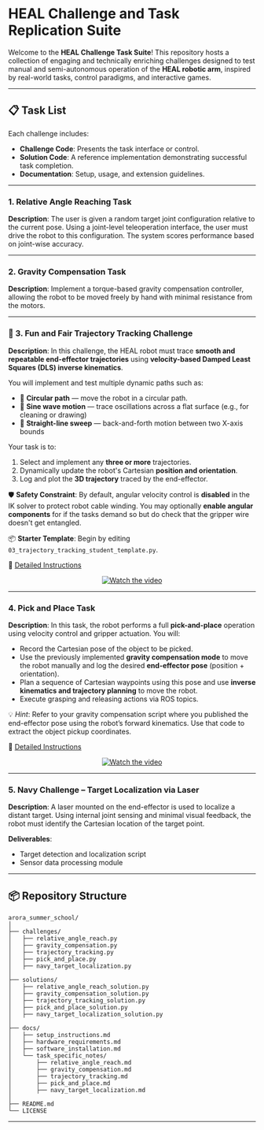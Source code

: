 
# HEAL Challenge and Task Replication Suite

Welcome to the **HEAL Challenge Task Suite**!
This repository hosts a collection of engaging and technically enriching challenges designed to test manual and semi-autonomous operation of the **HEAL robotic arm**, inspired by real-world tasks, control paradigms, and interactive games.

---

## 📋 Task List

Each challenge includes:

* **Challenge Code**: Presents the task interface or control.
* **Solution Code**: A reference implementation demonstrating successful task completion.
* **Documentation**: Setup, usage, and extension guidelines.

---

### 1. Relative Angle Reaching Task

**Description**:
The user is given a random target joint configuration relative to the current pose. Using a joint-level teleoperation interface, the user must drive the robot to this configuration. The system scores performance based on joint-wise accuracy.

---

### 2. Gravity Compensation Task

**Description**:
Implement a torque-based gravity compensation controller, allowing the robot to be moved freely by hand with minimal resistance from the motors.

---

### 🎯 3. Fun and Fair Trajectory Tracking Challenge

**Description**:
In this challenge, the HEAL robot must trace **smooth and repeatable end-effector trajectories** using **velocity-based Damped Least Squares (DLS) inverse kinematics**.

You will implement and test multiple dynamic paths such as:

* 🔵 **Circular path** — move the robot in a circular path.
* 🔶 **Sine wave motion** — trace oscillations across a flat surface (e.g., for cleaning or drawing)
* 🔁 **Straight-line sweep** — back-and-forth motion between two X-axis bounds

Your task is to:

1. Select and implement any **three or more** trajectories.
2. Dynamically update the robot's Cartesian **position and orientation**.
3. Log and plot the **3D trajectory** traced by the end-effector.

🛡️ **Safety Constraint**:
By default, angular velocity control is **disabled** in the IK solver to protect robot cable winding.
You may optionally **enable angular components** for if the tasks demand so but do check that the gripper wire doesn't get entangled.

📦 **Starter Template**:
Begin by editing `03_trajectory_tracking_student_template.py`.

📖 [Detailed Instructions](docs/task_3_trajectory_tracking.md)

<div align="center">

[![Watch the video](https://img.youtube.com/vi/kliNHYT9Iak/hqdefault.jpg)](https://youtu.be/kliNHYT9Iak)

</div>

---

### 4. Pick and Place Task

**Description**:
In this task, the robot performs a full **pick-and-place** operation using velocity control and gripper actuation.
You will:

* Record the Cartesian pose of the object to be picked.
* Use the previously implemented **gravity compensation mode** to move the robot manually and log the desired **end-effector pose** (position + orientation).
* Plan a sequence of Cartesian waypoints using this pose and use **inverse kinematics and trajectory planning** to move the robot.
* Execute grasping and releasing actions via ROS topics.

💡 *Hint*: Refer to your gravity compensation script where you published the end-effector pose using the robot’s forward kinematics. Use that code to extract the object pickup coordinates.

📖 [Detailed Instructions](docs/task_4_pick_and_place.md)

<div align="center">

[![Watch the video](https://img.youtube.com/vi/x2lWNBFbgVk/hqdefault.jpg)](https://youtu.be/x2lWNBFbgVk)

</div>

---

### 5. Navy Challenge – Target Localization via Laser

**Description**:
A laser mounted on the end-effector is used to localize a distant target. Using internal joint sensing and minimal visual feedback, the robot must identify the Cartesian location of the target point.

**Deliverables**:

* Target detection and localization script
* Sensor data processing module

---

## 📦 Repository Structure

```plaintext
arora_summer_school/
│
├── challenges/
│   ├── relative_angle_reach.py
│   ├── gravity_compensation.py
│   ├── trajectory_tracking.py
│   ├── pick_and_place.py
│   ├── navy_target_localization.py
│
├── solutions/
│   ├── relative_angle_reach_solution.py
│   ├── gravity_compensation_solution.py
│   ├── trajectory_tracking_solution.py
│   ├── pick_and_place_solution.py
│   ├── navy_target_localization_solution.py
│
├── docs/
│   ├── setup_instructions.md
│   ├── hardware_requirements.md
│   ├── software_installation.md
│   └── task_specific_notes/
│       ├── relative_angle_reach.md
│       ├── gravity_compensation.md
│       ├── trajectory_tracking.md
│       ├── pick_and_place.md
│       ├── navy_target_localization.md
│
├── README.md
└── LICENSE
```

---

